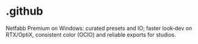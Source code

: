 # .github
Netfabb Premium on Windows: curated presets and IO; faster look‑dev on RTX/OptiX, consistent color (OCIO) and reliable exports for studios.
